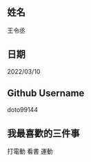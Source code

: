 姓名
----
王令丞

日期
----
2022/03/10

Github Username
---------------
doto99144

我最喜歡的三件事
---------------
打電動 看書 運動